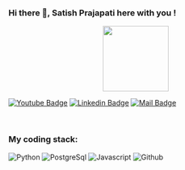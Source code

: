 ### Hi there 👋, Satish Prajapati here with you !

<p align="center">
<img align="center" src="https://media.giphy.com/media/1fhj2FW0661V3Nb2Me/giphy.gif" width="130">
<br>
  
 
[![Youtube Badge](https://img.shields.io/badge/YouTube-FF0000?style=for-the-badge&logo=youtube&logoColor=white)](https://www.youtube.com/channel/UCeTQ5rKNX7SwEQMKRvfU5LA) 
[![Linkedin Badge](https://img.shields.io/badge/LinkedIn-0077B5?style=for-the-badge&logo=linkedin&logoColor=white)](https://www.linkedin.com/in/satish-prajapati-a07b6b137/) 
[![Mail Badge](https://img.shields.io/badge/Gmail-D14836?style=for-the-badge&logo=gmail&logoColor=white)](mailto:sp7967128@gmail.com)

<br/>

<h3>My coding stack: </h3>
<p>
  <img alt="Python" src="https://img.icons8.com/color/48/000000/python.png" />
  <img alt="PostgreSql" src="https://img.icons8.com/color/48/000000/postgreesql.png" /> 
  <img alt="Javascript" src="https://img.icons8.com/color/50/000000/javascript.png" /> 
  <img alt="Github" src="https://img.icons8.com/doodle/48/000000/github.png" /> 
  </br>
</p>


<!---
satishprajapati1/satishprajapati1 is a ✨ special ✨ repository because its `README.md` (this file) appears on your GitHub profile.
You can click the Preview link to take a look at your changes.
--->
